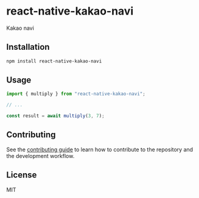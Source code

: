 # react-native-kakao-navi

Kakao navi

## Installation

```sh
npm install react-native-kakao-navi
```

## Usage

```js
import { multiply } from "react-native-kakao-navi";

// ...

const result = await multiply(3, 7);
```

## Contributing

See the [contributing guide](CONTRIBUTING.md) to learn how to contribute to the repository and the development workflow.

## License

MIT
